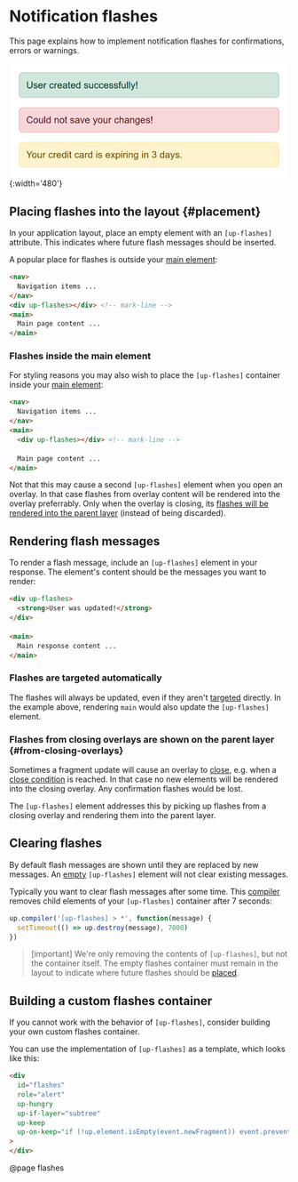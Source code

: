 Notification flashes
====================

This page explains how to implement notification flashes for confirmations, errors or warnings.

![A confirmation flash, an error flash and a warning flash](images/flashes.png){:width='480'}


Placing flashes into the layout {#placement}
-------------------------------

In your application layout, place an empty element with an `[up-flashes]` attribute. This indicates where future flash messages
should be inserted.

A popular place for flashes is outside your [main element](/main):

```html
<nav>
  Navigation items ...
</nav>
<div up-flashes></div> <!-- mark-line -->
<main>
  Main page content ...
</main>
```


### Flashes inside the main element

For styling reasons you may also wish to place the `[up-flashes]` container inside your [main element](/main):

```html
<nav>
  Navigation items ...
</nav>
<main>
  <div up-flashes></div> <!-- mark-line -->
  
  Main page content ...
</main>
```

Not that this may cause a second `[up-flashes]` element
when you open an overlay. In that case flashes from overlay content will be rendered into
the overlay preferrably. Only when the overlay is closing, its
[flashes will be rendered into the parent layer](#from-closing-overlays) (instead of being discarded).


Rendering flash messages
------------------------

To render a flash message, include an `[up-flashes]` element in your response.
The element's content should be the messages you want to render:

```html
<div up-flashes>
  <strong>User was updated!</strong>
</div>

<main>
  Main response content ...
</main>
```

### Flashes are targeted automatically

The flashes will always be updated, even if they aren't [targeted](/targeting-fragments) directly.
In the example above, rendering `main` would also update the `[up-flashes]` element.


### Flashes from closing overlays are shown on the parent layer {#from-closing-overlays}

Sometimes a fragment update will cause an overlay to [close](/closing-overlays), e.g. when a
[close condition](/closing-overlays#close-conditions) is reached. In that case no new elements
will be rendered into the closing overlay. Any confirmation flashes would be lost.

The `[up-flashes]` element addresses this by picking up flashes from a closing overlay and rendering
them into the parent layer.



Clearing flashes
----------------

By default flash messages are shown until they are replaced by new messages.
An [empty](/up.element.isEmpty) `[up-flashes]` element will not clear existing messages.

Typically you want to clear flash messages after some time.
This [compiler](/up.compiler) removes child elements of your `[up-flashes]` container after 7 seconds: 

```js
up.compiler('[up-flashes] > *', function(message) {
  setTimeout(() => up.destroy(message), 7000)
})
```

> [important]
> We're only removing the contents of `[up-flashes]`, but not the container itself.
> The empty flashes container must remain in the layout to indicate where future flashes should be [placed](#placement).


Building a custom flashes container
-----------------------------------

If you cannot work with the behavior of `[up-flashes]`, consider building your own custom flashes container.

You can use the implementation of `[up-flashes]` as a template, which looks like this:

```html
<div
  id="flashes"
  role="alert"
  up-hungry
  up-if-layer="subtree"
  up-keep
  up-on-keep="if (!up.element.isEmpty(event.newFragment)) event.preventDefault()"
>
</div>
```

@page flashes
